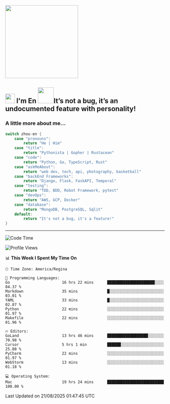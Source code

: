 <img align='center' src="https://media.giphy.com/media/GP1TJJSV4Ys1r64q2A/giphy.gif" width="230">

<h2><img src="https://emojis.slackmojis.com/emojis/images/1531849430/4246/blob-sunglasses.gif?1531849430" width="30"/> I'm En <img src="https://media.giphy.com/media/12oufCB0MyZ1Go/giphy.gif" width="50">It’s not a bug, it’s an undocumented feature with personality!</h2>


<!-- <img align='right' src="https://media.giphy.com/media/M9gbBd9nbDrOTu1Mqx/giphy.gif" width="230"> -->


### A little more about me... 
<!--
```javascript
const zhou-en = {
    pronouns: "He" | "Him",
    title: "Pythonista" | "Gopher" | "Rustacean",
    code: ["Python", "Go", "Rust", "TypeScript"],
    askMeAbout: ["web dev", "tech", "app dev", "photography"],
    technologies: {
        backEnd: {
            python: ["Django", "Flask", "FaskAPI"],
            go: []
        },
        scraping: ["selenium", "scrapy", "spider"],
        testing: ["Robot Framework"],
        devOps: ["AWS", "Docker", "GCP", "Nginx"],
        databases: ["mongo", "postgresql", "sqlite"],
        misc: ["Firebase", "Heroku"]
    },
    architecture: ["Event Driven Architecture", "Microservices"],
    currentFocus: ["Temporal", "Rust"],
    funFact: "It's not a bug, it's a feature!"
};
```
  -->

```go
switch zhou-en {
    case "pronouns":
        return "He | Him"
    case "title":
        return "Pythonista | Gopher | Rustacean"
    case "code":
        return "Python, Go, TypeScript, Rust"
    case "askMeAbout":
        return "web dev, tech, api, photography, basketball"
    case "backEnd Frameworks":
        return "Django, Flask, FaskAPI, Temporal"
    case "testing":
        return "TDD, BDD, Robot Framework, pytest"
    case "devOps":
        return "AWS, GCP, Docker"
    case "database":
        return "MongoDB, PostgreSQL, Sqlit"
    default:
        return "It's not a bug, it's a feature!"
}
```




---
<!--START_SECTION:waka-->
![Code Time](http://img.shields.io/badge/Code%20Time-2%2C465%20hrs%2023%20mins-blue)

![Profile Views](http://img.shields.io/badge/Profile%20Views-0-blue)

📊 **This Week I Spent My Time On** 

```text
🕑︎ Time Zone: America/Regina

💬 Programming Languages: 
Go                       16 hrs 22 mins      █████████████████████░░░░   84.37 % 
Markdown                 35 mins             █░░░░░░░░░░░░░░░░░░░░░░░░   03.01 % 
YAML                     33 mins             █░░░░░░░░░░░░░░░░░░░░░░░░   02.87 % 
Python                   22 mins             ░░░░░░░░░░░░░░░░░░░░░░░░░   01.97 % 
Makefile                 22 mins             ░░░░░░░░░░░░░░░░░░░░░░░░░   01.96 % 

🔥 Editors: 
GoLand                   13 hrs 46 mins      ██████████████████░░░░░░░   70.98 % 
Cursor                   5 hrs 1 min         ██████░░░░░░░░░░░░░░░░░░░   25.88 % 
PyCharm                  22 mins             ░░░░░░░░░░░░░░░░░░░░░░░░░   01.97 % 
WebStorm                 13 mins             ░░░░░░░░░░░░░░░░░░░░░░░░░   01.18 % 

💻 Operating System: 
Mac                      19 hrs 24 mins      █████████████████████████   100.00 % 
```


 Last Updated on 21/08/2025 01:47:45 UTC
<!--END_SECTION:waka-->
